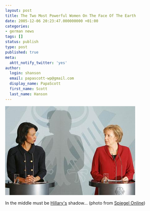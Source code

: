 ```yaml
---
layout: post
title: The Two Most Powerful Women On The Face Of The Earth
date: 2005-12-06 20:23:47.000000000 +01:00
categories:
- german news
tags: []
status: publish
type: post
published: true
meta:
  aktt_notify_twitter: 'yes'
author:
  login: shanson
  email: papascott-wp@gmail.com
  display_name: PapaScott
  first_name: Scott
  last_name: Hanson
---
```

<p><img src="/wordpress/wp-content/uploads/2005/12/merkelrice.jpg" border="0" height="287" width="420" alt="merkelrice.jpg" /></p>
<p>In the middle must be <a href="http://clinton.senate.gov/">Hillary's</a> shadow... (photo from <a href="http://www.spiegel.de/politik/deutschland/0,1518,grossbild-551176-388942,00.html">Spiegel Online</a>)</p>
